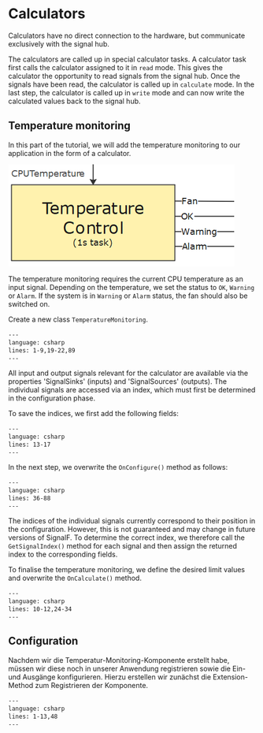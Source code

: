 # Calculators

Calculators have no direct connection to the hardware, but communicate exclusively with the signal hub.

The calculators are called up in special calculator tasks. A calculator task first calls the calculator assigned to it in  `read` mode. This gives the calculator the opportunity to read signals from the signal hub. Once the signals have been read, the calculator is called up in `calculate` mode. In the last step, the calculator is called up in `write` mode and can now write the calculated values back to the signal hub.

## Temperature monitoring
In this part of the tutorial, we will add the temperature monitoring to our application in the form of a calculator.

![Calculator](assets/images/Calculator.png)

The temperature monitoring requires the current CPU temperature as an input signal. Depending on the temperature, we set the status to `OK`, `Warning` or `Alarm`. If the system is in `Warning` or `Alarm` status, the fan should also be switched on. 

Create a new class `TemperatureMonitoring`.

```{literalinclude} assets/code/TemperatureMonitoring.cs
---
language: csharp
lines: 1-9,19-22,89
---
```

All input and output signals relevant for the calculator are available via the properties 'SignalSinks' (inputs) and 'SignalSources' (outputs).
The individual signals are accessed via an index, which must first be determined in the configuration phase.

To save the indices, we first add the following fields:

```{literalinclude} assets/code/TemperatureMonitoring.cs
---
language: csharp
lines: 13-17
---
```
In the next step, we overwrite the `OnConfigure()` method as follows:

```{literalinclude} assets/code/TemperatureMonitoring.cs
---
language: csharp
lines: 36-88
---
```

The indices of the individual signals currently correspond to their position in the configuration. However, this is not guaranteed and may change in future versions of SignalF. To determine the correct index, we therefore call the `GetSignalIndex()` method for each signal and then assign the returned index to the corresponding fields.

To finalise the temperature monitoring, we define the desired limit values and overwrite the `OnCalculate()` method.

```{literalinclude} assets/code/TemperatureMonitoring.cs
---
language: csharp
lines: 10-12,24-34
---
```

## Configuration
Nachdem wir die Temperatur-Monitoring-Komponente erstellt habe, müssen wir diese noch in unserer Anwendung registrieren sowie die Ein- und Ausgänge konfigurieren. Hierzu erstellen wir zunächst die Extension-Method zum Registrieren der Komponente.

```{literalinclude} assets/code/MonitoringExtensions.cs
---
language: csharp
lines: 1-13,48
---
```